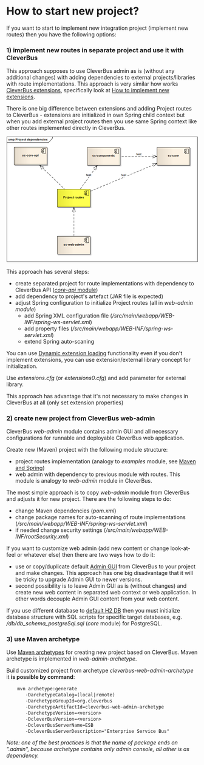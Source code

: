 # How to start new project?

If you want to start to implement new integration project (implement new routes) then you have the following options:

### 1) implement new routes in separate project and use it with CleverBus

This approach supposes to use CleverBus admin as is (without any additional changes) with adding dependencies to external projects/libraries with route implementations. This approach is very similar how works [CleverBus extensions](CleverBus-extensions), specifically look at [How to implement new extensions](-implement-new-extensions).

There is one big difference between extensions and adding Project routes to CleverBus - extensions are initialized in own Spring child context but when you add external project routes then you use same Spring context like other routes implemented directly in CleverBus.

![ ](attachments/524305/917555.png)

This approach has several steps:

-   create separated project for route implementations with dependency to CleverBus API ([*core-api* module](Maven-and-Spring))
-   add dependency to project's artefact (JAR file is expected)
-   adjust Spring configuration to initialize Project routes (all in *web-admin module*)
    -   add Spring XML configuration file (*/src/main/webapp/WEB-INF/spring-ws-servlet.xml*)
    -   add property files (*/src/main/webapp/WEB-INF/spring-ws-servlet.xml*)
    -   extend Spring auto-scaning

You can use [Dynamic extension loading](Dynamic-extension-loading) functionality even if you don't implement extensions, you can use extension/external library concept for initialization.

Use *extensions.cfg* (or *extensions0.cfg*) and add parameter for external library.

This approach has advantage that it's not necessary to make changes in CleverBus at all (only set extension properties)

### 2) create new project from CleverBus web-admin

CleverBus *web-admin* module contains admin GUI and all necessary configurations for runnable and deployable CleverBus web application.

Create new (Maven) project with the following module structure:

-   project routes implementation (analogy to *examples* module, see [Maven and Spring](Maven-and-Spring))
-   web admin with dependency to previous module with routes. This module is analogy to *web-admin* module in CleverBus. 

The most simple approach is to copy *web-admin* module from CleverBus and adjusts it for new project. There are the following steps to do:

-   change Maven dependencies (*pom.xml*)
-   change package names for auto-scanning of route implementations (*/src/main/webapp/WEB-INF/spring-ws-servlet.xml*)
-   if needed change security settings (*/src/main/webapp/WEB-INF/rootSecurity.xml*)

If you want to customize web admin (add new content or change look-at-feel or whatever else) then there are two ways how to do it:

-   use or copy/duplicate default [Admin GUI](Admin-GUI) from CleverBus to your project and make changes. This approach has one big disadvantage that it will be tricky to upgrade Admin GUI to newer versions.
-   second possibility is to leave Admin GUI as is (without changes) and create new web content in separated web context or web application. In other words decouple Admin GUI content from your web content.

If you use different database to [default H2 DB](H2-database) then you must initialize database structure with SQL scripts for specific target databases, e.g. */db/db\_schema\_postgreSql.sql* (*core* module) for PostgreSQL.

### 3) use Maven archetype

Use [Maven archetypes](http://maven.apache.org/guides/introduction/introduction-to-archetypes.html) for creating new project based on CleverBus. Maven archetype is implemented in *web-admin-archetype*.

Build customized project from archetype *cleverbus-web-admin-archetype* it **is possible by command**:

```
    mvn archetype:generate
       -DarchetypeCatalog=(local|remote)
       -DarchetypeGroupId=org.cleverbus
       -DarchetypeArtifactId=cleverbus-web-admin-archetype
       -DarchetypeVersion=<version>
       -DcleverBusVersion=<version>
       -DcleverBusServerName=ESB
       -DcleverBusServerDescription="Enterprise Service Bus"
```

*Note: one of the best practices is that the name of package ends on ".admin", because archetype contains only admin console, all other is as dependency.*


